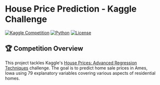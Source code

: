 # House Price Prediction - Kaggle Challenge

[![Kaggle Competition](https://img.shields.io/badge/Kaggle-Competition-blue.svg)](https://www.kaggle.com/c/house-prices-advanced-regression-techniques)
[![Python](https://img.shields.io/badge/Python-3.8%2B-blue.svg)](https://python.org)
[![License](https://img.shields.io/badge/License-MIT-green.svg)](LICENSE)

## 🏆 Competition Overview
This project tackles Kaggle's [House Prices: Advanced Regression Techniques](https://www.kaggle.com/c/house-prices-advanced-regression-techniques) challenge. The goal is to predict home sale prices in Ames, Iowa using 79 explanatory variables covering various aspects of residential homes.

